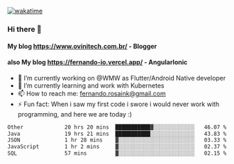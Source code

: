 [![wakatime](https://wakatime.com/badge/user/d5892087-17e6-46ab-8384-91a71a9b88d8.svg)](https://wakatime.com/@d5892087-17e6-46ab-8384-91a71a9b88d8)
### Hi there 👋

#### My blog https://www.ovinitech.com.br/ - Blogger
#### also My blog https://fernando-io.vercel.app/ - AngularIonic

- 🔭 I’m currently working on @WMW as Flutter/Android Native developer
- 🌱 I’m currently learning and work with Kubernetes
- 📫 How to reach me: fernando.rosaink@gmail.com 
- ⚡ Fun fact: When i saw my first code i swore i would never work with programming, and here we are today :)

<!--START_SECTION:waka-->

```txt
Other             20 hrs 20 mins  ███████████▓░░░░░░░░░░░░░   46.07 %
Java              19 hrs 21 mins  ███████████░░░░░░░░░░░░░░   43.83 %
JSON              1 hr 28 mins    ▓░░░░░░░░░░░░░░░░░░░░░░░░   03.33 %
JavaScript        1 hr 2 mins     ▓░░░░░░░░░░░░░░░░░░░░░░░░   02.37 %
SQL               57 mins         ▓░░░░░░░░░░░░░░░░░░░░░░░░   02.15 %
```

<!--END_SECTION:waka-->
